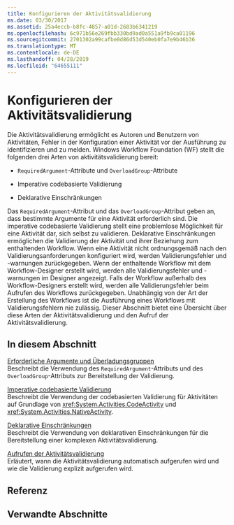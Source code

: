 ```yaml
---
title: Konfigurieren der Aktivitätsvalidierung
ms.date: 03/30/2017
ms.assetid: 25a4eccb-b8fc-4857-a01d-2683b6341219
ms.openlocfilehash: 6c971b56e269fbb330bd9ad0a551a9fb9ca01196
ms.sourcegitcommit: 2701302a99cafbe0d86d53d540eb0fa7e9b46b36
ms.translationtype: MT
ms.contentlocale: de-DE
ms.lasthandoff: 04/28/2019
ms.locfileid: "64655111"
---
```

# <a name="configuring-activity-validation"></a>Konfigurieren der Aktivitätsvalidierung
Die Aktivitätsvalidierung ermöglicht es Autoren und Benutzern von Aktivitäten, Fehler in der Konfiguration einer Aktivität vor der Ausführung zu identifizieren und zu melden. Windows Workflow Foundation (WF) stellt die folgenden drei Arten von aktivitätsvalidierung bereit:  
  
- `RequiredArgument`-Attribute und `OverloadGroup`-Attribute  
  
- Imperative codebasierte Validierung  
  
- Deklarative Einschränkungen  
  
 Das `RequiredArgument`-Attribut und das `OverloadGroup`-Attribut geben an, dass bestimmte Argumente für eine Aktivität erforderlich sind. Die imperative codebasierte Validierung stellt eine problemlose Möglichkeit für eine Aktivität dar, sich selbst zu validieren. Deklarative Einschränkungen ermöglichen die Validierung der Aktivität und ihrer Beziehung zum enthaltenden Workflow. Wenn eine Aktivität nicht ordnungsgemäß nach den Validierungsanforderungen konfiguriert wird, werden Validierungsfehler und -warnungen zurückgegeben. Wenn der enthaltende Workflow mit dem Workflow-Designer erstellt wird, werden alle Validierungsfehler und -warnungen im Designer angezeigt. Falls der Workflow außerhalb des Workflow-Designers erstellt wird, werden alle Validierungsfehler beim Aufrufen des Workflows zurückgegeben. Unabhängig von der Art der Erstellung des Workflows ist die Ausführung eines Workflows mit Validierungsfehlern nie zulässig. Dieser Abschnitt bietet eine Übersicht über diese Arten der Aktivitätsvalidierung und den Aufruf der Aktivitätsvalidierung.  
  
## <a name="in-this-section"></a>In diesem Abschnitt  
 [Erforderliche Argumente und Überladungsgruppen](required-arguments-and-overload-groups.md)  
 Beschreibt die Verwendung des `RequiredArgument`-Attributs und des `OverloadGroup`-Attributs zur Bereitstellung der Validierung.  
  
 [Imperative codebasierte Validierung](imperative-code-based-validation.md)  
 Beschreibt die Verwendung der codebasierten Validierung für Aktivitäten auf Grundlage von <xref:System.Activities.CodeActivity> und <xref:System.Activities.NativeActivity>.  
  
 [Deklarative Einschränkungen](declarative-constraints.md)  
 Beschreibt die Verwendung von deklarativen Einschränkungen für die Bereitstellung einer komplexen Aktivitätsvalidierung.  
  
 [Aufrufen der Aktivitätsvalidierung](invoking-activity-validation.md)  
 Erläutert, wann die Aktivitätsvalidierung automatisch aufgerufen wird und wie die Validierung explizit aufgerufen wird.  
  
## <a name="reference"></a>Referenz  
  
## <a name="related-sections"></a>Verwandte Abschnitte
